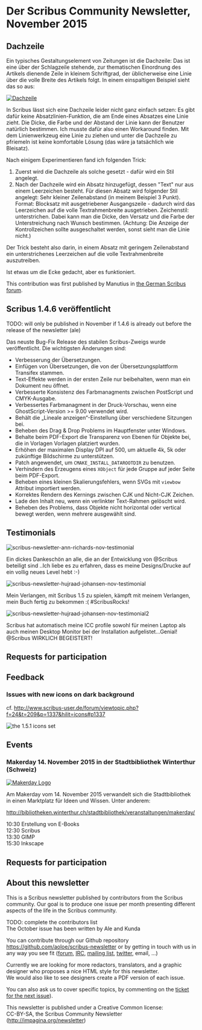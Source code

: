 # Der Scribus Community Newsletter, November 2015

## Dachzeile

Ein typisches Gestaltungselement von Zeitungen ist die Dachzeile: Das ist eine über der Schlagzeile stehende, zur thematischen Einordnung des Artikels dienende Zeile in kleinem Schriftgrad, der üblicherweise eine Linie über die volle Breite des Artikels folgt. In einem einspaltigen Beispiel sieht das so aus:

[![Dachzeile](images/dachzeile-preview.png)](images/dachzeile.png)

In Scribus lässt sich eine Dachzeile leider nicht ganz einfach setzen: Es gibt dafür keine Absatzlinien-Funktion, die am Ende eines Absatzes eine Linie zieht. Die Dicke, die Farbe und der Abstand der Linie kann der Benutzer natürlich bestimmen. Ich musste dafür also einen Workaround finden. Mit dem Linienwerkzeug eine Linie zu ziehen und unter die Dachzeile zu pfriemeln ist keine komfortable Lösung (das wäre ja tatsächlich wie Bleisatz).

Nach einigem Experimentieren fand ich folgenden Trick:

1. Zuerst wird die Dachzeile als solche gesetzt - dafür wird ein Stil angelegt.
2. Nach der Dachzeile wird ein Absatz hinzugefügt, dessen "Text" nur aus einem Leerzeichen besteht. Für diesen Absatz wird folgender Stil angelegt: Sehr kleiner Zeilenabstand (in meinem Beispiel 3 Punkt). Format: Blocksatz mit ausgetriebener Ausgangszeile - dadurch wird das Leerzeichen auf die volle Textrahmenbreite ausgetrieben. Zeichenstil: unterstrichen. Dabei kann man die Dicke, den Versatz und die Farbe der Unterstreichung nach Wunsch bestimmen. (Achtung: Die Anzeige der Kontrollzeichen sollte ausgeschaltet werden, sonst sieht man die Linie nicht.)

Der Trick besteht also darin, in einem Absatz mit geringem Zeilenabstand ein unterstrichenes Leerzeichen auf die volle Textrahmenbreite auszutreiben.

Ist etwas um die Ecke gedacht, aber es funktioniert.

This contribution was first published by Manutius in [the German Scribus forum](http://scribus-user.de/forum).

## Scribus 1.4.6 veröffentlicht

TODO: will only be published in November if 1.4.6 is already out before the release of the newsletter (ale)

Das neuste Bug-Fix Release des stabilen Scribus-Zweigs wurde veröffentlicht. Die wichtigsten Änderungen sind:

- Verbesserung der Übersetzungen.
- Einfügen von Übersetzungen, die von der Übersetzungsplattform Transifex stammen.
- Text-Effekte werden in der ersten Zeile nur beibehalten, wenn man ein Dokument neu öffnet.
- Verbesserte Konsistenz des Farbmanagments zwischen PostScript und CMYK-Ausgabe.
- Verbessertes Farbmanagment in der Druck-Vorschau, wenn eine GhostScript-Version >= 9.00 verwendet wird.
- Behält die „Lineale anzeigen“-Einstellung über verschiedene Sitzungen bei.
- Beheben des Drag & Drop Problems im Hauptfenster unter Windows.
- Behalte beim PDF-Export die Transparenz von Ebenen für Objekte bei, die in Vorlagen Vorlagen platziert wurden.
- Erhöhen der maximalen Display DPI auf 500, um aktuelle 4k, 5k oder zukünftige Bildschirme zu unterstützen.
- Patch angewendet, um `CMAKE_INSTALL_DATAROOTDIR` zu benutzen.
- Verhindern des Erzeugens eines `XObject` für jede Gruppe auf jeder Seite beim PDF-Export.
- Beheben eines kleinen Skalierungsfehlers, wenn SVGs mit `viewbow` Attribut importiert werden.
- Korrektes Rendern des Kernings zwischen CJK und Nicht-CJK Zeichen.
- Lade den Inhalt neu, wenn ein verlinkter Text-Rahmen gelöscht wird.
- Beheben des Problems, dass Objekte nicht horizontal oder vertical bewegt werden, wenn mehrere ausgewählt sind.

## Testimonials

![scribus-newsletter-ann-richards-nov-testimonial](images/testimonial-ann-richards.png)

Ein dickes Dankeschön an alle, die an der Entwicklung von @Scribus beteiligt sind ..Ich liebe es zu erfahren, dass es meine Designs/Drucke auf ein vollig neues Level hebt :-)

![scribus-newsletter-hujraad-johansen-nov-testimonial](images/testimonial-hujraad-johansen.png)

Mein Verlangen, mit Scribus 1.5 zu spielen, kämpft mit meinem Verlangen, mein Buch fertig zu bekommen :( #ScribusRocks!

![scribus-newsletter-hujraad-johansen-nov-testimonial2](images/testimonial-hujraad-johansen-2.png)

Scribus hat automatisch meine ICC profile sowohl für meinen Laptop als auch meinen Desktop Monitor bei der Installation aufgelistet...Genial! @Scribus WIRKLICH BEGEISTERT!

## Requests for participation

## Feedback

### Issues with new icons on dark background

cf. <http://www.scribus-user.de/forum/viewtopic.php?f=24&t=209&p=1337&hilit=icons#p1337>


![the 1.5.1 icons set](images/feedbkack-icons-sketch.png)

## Events

### Makerday 14. November 2015 in der Stadtbibliothek Winterthur (Schweiz)

[![Makerday Logo](images/event-makerday-winterthur.png)](http://bibliotheken.winterthur.ch/stadtbibliothek/veranstaltungen/makerday/)

Am Makerday vom 14. November 2015 verwandelt sich die Stadtbibliothek in einen Marktplatz für Ideen und Wissen. Unter anderem:

<http://bibliotheken.winterthur.ch/stadtbibliothek/veranstaltungen/makerday/>  

10:30 Erstellung von E-Books  
12:30 Scribus  
13:30 GIMP  
15:30 Inkscape


## Requests for participation

## About this newsletter

This is a Scribus newsletter published by contributors from the Scribus community.
Our goal is to produce one issue per month presenting different aspects of the life in the Scribus community.

TODO: complete the contributors list  
The October issue has been written by Ale and Kunda

You can contribute through our Github repository <https://github.com/aoloe/scribus-newsletter> or by getting in touch with us in any way you see fit ([forum](http://forums.scribus.net), [IRC](http://webchat.freenode.net/?channels=scribus), [mailing list](http://lists.scribus.net), [twitter](https://twitter.com/scribus), email, ...)

Currently we are looking for more redactors, translators, and a graphic designer who proposes a nice HTML style for this newsletter.  
We would also like to see designers create a PDF version of each issue.

You can also ask us to cover specific topics, by commenting on the [ticket for the next issue](https://github.com/aoloe/scribus-newsletter/issues/14)).

This newsletter is published under a Creative Common license:  
CC-BY-SA, the Scribus Community Newsletter (<http://impagina.org/newsletter>)
